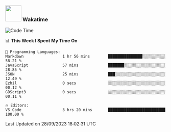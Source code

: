 ### <img src="https://media.giphy.com/media/VgCDAzcKvsR6OM0uWg/giphy.gif" width="50"> Wakatime

  <!--START_SECTION:waka-->
![Code Time](http://img.shields.io/badge/Code%20Time-1%2C450%20hrs%2044%20mins-blue)

📊 **This Week I Spent My Time On** 

```text
💬 Programming Languages: 
Markdown                 1 hr 56 mins        ███████████████░░░░░░░░░░   58.21 % 
JavaScript               57 mins             ███████░░░░░░░░░░░░░░░░░░   28.85 % 
JSON                     25 mins             ███░░░░░░░░░░░░░░░░░░░░░░   12.49 % 
Ezhil                    0 secs              ░░░░░░░░░░░░░░░░░░░░░░░░░   00.12 % 
GDScript3                0 secs              ░░░░░░░░░░░░░░░░░░░░░░░░░   00.11 % 

🔥 Editors: 
VS Code                  3 hrs 20 mins       █████████████████████████   100.00 % 
```


 Last Updated on 28/09/2023 18:02:31 UTC
<!--END_SECTION:waka-->
